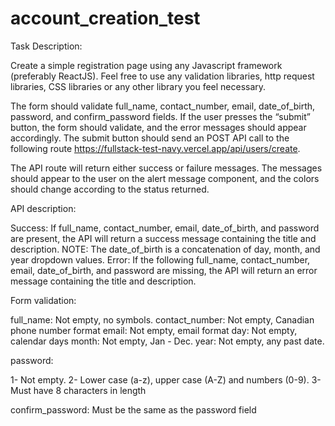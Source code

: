 # account_creation_test

Task Description:

Create a simple registration page using any Javascript framework (preferably ReactJS). Feel free to use any validation libraries, http request libraries, CSS libraries or any other library you feel necessary. 

The form should validate full_name, contact_number, email, date_of_birth, password, and confirm_password fields. If the user presses the “submit” button, the form should validate, and the error messages should appear accordingly. The submit button should send an POST API call to the following route https://fullstack-test-navy.vercel.app/api/users/create. 

The API route will return either success or failure messages. The messages should appear to the user on the alert message component, and the colors should change according to the status returned.

 

API description:

Success: If full_name, contact_number, email, date_of_birth, and password are present, the API will return a success message containing the title and description. 
NOTE: The date_of_birth is a concatenation of day, month, and year dropdown values. 
Error:  If the following full_name, contact_number, email, date_of_birth, and password are missing, the API will return an error message containing the title and description. 

Form validation:

full_name: Not empty, no symbols.
contact_number: Not empty, Canadian phone number format
email: Not empty, email format
day: Not empty, calendar days
month: Not empty, Jan - Dec.
year: Not empty, any past date. 

password: 

1- Not empty.
2- Lower case (a-z), upper case (A-Z) and numbers (0-9).
3- Must have 8 characters in length

confirm_password: Must be the same as the password field
